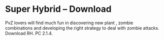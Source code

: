 # Super Hybrid – Download
PvZ lovers will find much fun in discovering new plant , zombie combinations and developing the right strategy to deal with zombie attacks. Download RH. PC 2.1.4.
